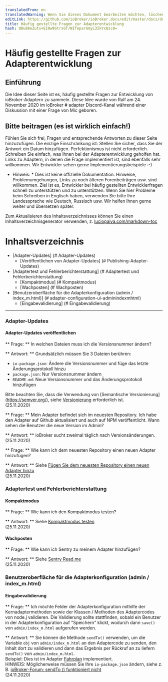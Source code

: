 ```yaml
---
translatedFrom: en
translatedWarning: Wenn Sie dieses Dokument bearbeiten möchten, löschen Sie bitte das Feld "translationsFrom". Andernfalls wird dieses Dokument automatisch erneut übersetzt
editLink: https://github.com/ioBroker/ioBroker.docs/edit/master/docs/de/dev/adapter-dev-faq.md
title: Häufig gestellte Fragen zur Adapterentwicklung
hash: Q0u88eZutx+EI0w9GtrsGf/NIfeparGmyL3IkYxQzc8=
---
```

# Häufig gestellte Fragen zur Adapterentwicklung
## Einführung
Die Idee dieser Seite ist es, häufig gestellte Fragen zur Entwicklung von ioBroker-Adaptern zu sammeln.
Diese Idee wurde von Ralf am 24. November 2020 im ioBroker # adapter Discord-Kanal während einer Diskussion mit einer Frage von Mic geboren.

## Bitte beitragen (es ist wirklich einfach!)
Fühlen Sie sich frei, Fragen und entsprechende Antworten zu dieser Seite hinzuzufügen. Die einzige Einschränkung ist: Stellen Sie sicher, dass Sie der Antwort ein Datum hinzufügen. Perfektionismus ist nicht erforderlich. Schreiben Sie einfach, was Ihnen bei der Adapterentwicklung geholfen hat. Links zu Adaptern, in denen die Frage implementiert ist, sind ebenfalls sehr willkommen. Wir Entwickler sehen gerne Implementierungsbeispiele :-)

* Hinweis: * Dies ist keine offizielle Dokumentation. Hinweise, Problemumgehungen, Links zu noch älteren Forenbeiträgen usw. sind willkommen. Ziel ist es, Entwickler bei häufig gestellten Entwicklerfragen schnell zu unterstützen und zu unterstützen. Wenn Sie hier Probleme beim Schreiben in Englisch haben, verwenden Sie bitte Ihre Landessprache wie Deutsch, Russisch usw. Wir helfen Ihnen gerne weiter und übersetzen später.

Zum Aktualisieren des Inhaltsverzeichnisses können Sie einen Inhaltsverzeichnisgenerator verwenden, z. [luciopaiva.com/markdown-toc](https://luciopaiva.com/markdown-toc/)

# Inhaltsverzeichnis
- [Adapter-Updates] (# Adapter-Updates)
  - [Veröffentlichen von Adapter-Updates] (# Publishing-Adapter-Updates)
- [Adaptertest und Fehlerberichterstattung] (# Adaptertest und Fehlerberichterstattung)
  - [Kompaktmodus] (# Kompaktmodus)
  - [Wachposten] (# Wachposten)
- [Benutzeroberfläche für die Adapterkonfiguration (admin / index_m.html)] (# adapter-configuration-ui-adminindexmhtml)
  - [Eingabevalidierung] (# Eingabevalidierung)

---

### Adapter-Updates
#### Adapter-Updates veröffentlichen
** Frage: ** In welchen Dateien muss ich die Versionsnummer ändern?

** Antwort: ** Grundsätzlich müssen Sie 3 Dateien berühren:

 * `io-package.json`: Ändere die Versionsnummer und füge das letzte Änderungsprotokoll hinzu
 * `package.json`: Nur Versionsnummer ändern
 * `README.md`: Neue Versionsnummer und das Änderungsprotokoll hinzufügen

Bitte beachten Sie, dass die Verwendung von [Semantische Versionierung] (https://semver.org/), siehe [Versionierung](https://github.com/ioBroker/ioBroker.docs/blob/master/docs/en/dev/adapterdev.md#versioning) erforderlich ist.<br> (25.11.2020)

** Frage: ** Mein Adapter befindet sich im neuesten Repository. Ich habe den Adapter auf Github aktualisiert und auch auf NPM veröffentlicht. Wann sehen die Benutzer die neue Version im Admin?

** Antwort: ** ioBroker sucht zweimal täglich nach Versionsänderungen.<br> (25.11.2020)

** Frage: ** Wie kann ich dem neuesten Repository einen neuen Adapter hinzufügen?

** Antwort: ** Siehe [Fügen Sie dem neuesten Repository einen neuen Adapter hinzu](https://github.com/ioBroker/ioBroker.repositories#add-a-new-adapter-to-the-latest-repository)<br> (25.11.2020)

### Adaptertest und Fehlerberichterstattung
#### Kompaktmodus
** Frage: ** Wie kann ich den Kompaktmodus testen?

** Antwort: ** Siehe [Kompaktmodus testen](https://forum.iobroker.net/topic/32789/anleitung-f%C3%BCr-adapter-entwickler-compact-mode-testen)<br> (25.11.2020)

#### Wachposten
** Frage: ** Wie kann ich Sentry zu meinem Adapter hinzufügen?

** Antwort: ** Siehe [Sentry Read.me](https://github.com/ioBroker/plugin-sentry#readme)<br> (25.11.2020)

### Benutzeroberfläche für die Adapterkonfiguration (admin / index_m.html)
#### Eingabevalidierung
** Frage: ** Ich möchte Felder der Adapterkonfiguration mithilfe der Kernadaptermethoden sowie der Klassen / Methoden des Adaptercodes von node.j validieren. Die Validierung sollte stattfinden, sobald ein Benutzer in der Adapterkonfiguration auf "Speichern" klickt, wodurch dann `save()` von `admin/index_m.html` aufgerufen werden.

** Antwort: ** Sie können die Methode `sendTo()` verwenden, um die Variable `obj` von `admin/index_m.html` an den Adaptercode zu senden, den Inhalt dort zu validieren und dann das Ergebnis per Rückruf an zu liefern `sendTo()` von `admin/index_m.html`.<br> Beispiel: Dies ist im Adapter [Fahrplan](https://github.com/gaudes/ioBroker.fahrplan) implementiert.<br> HINWEIS: Möglicherweise müssen Sie Ihre `io-package.json` ändern, siehe z. B. [ioBroker-Forum: sendTo () funktioniert nicht](https://forum.iobroker.net/topic/5205/gel%C3%B6st-sendto-in-eigenem-adapter-funktioniert-nicht/)<br> (24.11.2020)